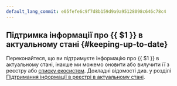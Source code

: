 ```yaml
---
default_lang_commit: e05fefe6c9f7d8b159d9a9a95128098c646c78c4
---
```


## Підтримка інформації про {{ $1 }} в актуальному стані {#keeping-up-to-date}

Переконайтеся, що ви підтримуєте інформацію про {{ $1 }} в актуальному стані, інакше ми можемо оновити або вилучити її з реєстру або [списку екосистем][ecosystem list]. Докладні відомості див. у розділі [Підтримання інформації в реєстрі в актуальному стані](../registry/updating/).

[ecosystem list]: https://github.com/open-telemetry/opentelemetry.io/tree/main/data/ecosystem
